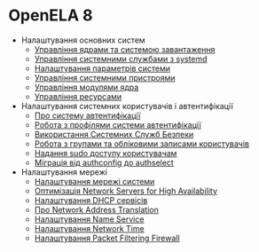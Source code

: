 <!--
SPDX-FileCopyrightText: 2023,2024 Oracle and/or its affiliates.
SPDX-License-Identifier: CC-BY-SA-4.0
-->

# OpenELA 8

- Налаштування основних систем
    - [Управління ядрами та системою завантаження](core/osmanage-WorkingWiththeGRUB2BootloaderandConfiguringBootServices.md#ol-bootconf)
    - [Управління системними службами з systemd](core/osmanage-WorkingWithSystemServices.md#ol-sysproc)
    - [Налаштування параметрів системи](core/osmanage-ConfiguringSystemSettings.md#ol-kernparm)
    - [Управління системними пристроями](core/osmanage-ManagingSystemDevices.md#ol-devices)
    - [Управління модулями ядра](core/osmanage-ManagingKernelModules.md#ol-modules)
    - [Управління ресурсами](core/osmanage-ManagingResources.md#osm-resources)
- Налаштування системних користувачів і автентифікації
    - [Про систему автентифікації](core/userauth-AboutSystemAuthentication.md#auth)
    - [Робота з профілями системи автентифікації](core/userauth-WorkingWithSystemAuthenticationProfiles.md#topic_f1c_4hk_zsb)
    - [Використання Системних Служб Безпеки](core/userauth-UsingtheSystemSecurityServicesDaemon.md#sssd-auth)
    - [Робота з групами та обліковими записами користувачів](core/userauth-WorkingWithUserandGroupAccounts.md#topic_qnx_hdx_1tb)
    - [Надання sudo доступу користувачам](core/userauth-GrantingsudoAccesstoUsers.md#s8-usgrconf)
    - [Міграція від authconfig до authselect](core/userauth-MigratingFromauthconfigtoauthselect.md#authselect-migrate)
- Налаштування мережі
    - [Налаштування мережі системи](network/network-ConfiguringtheSystemsNetwork.md#topic_syd_ypj_dtb)
    - [Оптимізація Network Servers for High Availability](network/network-OptimizingNetworkServersforHighAvailability.md#ol-ha-conf)
    - [Налаштування DHCP сервісів](network/network-ConfiguringDHCPServices.md#ol-netaddr)
    - [Про Network Address Translation](network/network-AboutNetworkAddressTranslation.md#ol-netaddr-nat)
    - [Налаштування Name Service](network/network-ConfiguringtheNameService.md#ol-namesvc)
    - [Налаштування Network Time](network/network-ConfiguringNetworkTime.md#ol-nettime)
    - [Налаштування Packet Filtering Firewall](network/firewall-ConfiguringaPacketFilteringFirewall.md#ol-firewall)

